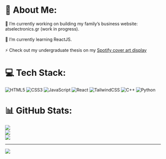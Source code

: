 # 💫 About Me:
🔭 I’m currently working on building my family’s business website: atselectronics.gr (work in progress).<br><br>🌱 I’m currently learning ReactJS.<br><br>⚡ Check out my undergraduate thesis on my [Spotify cover art display](https://github.com/NikolasChorianopoulos/Spotify-Cover-Art-ESP32-RGB-Matrix)


# 💻 Tech Stack:
![HTML5](https://img.shields.io/badge/html5-%23E34F26.svg?style=for-the-badge&logo=html5&logoColor=white) 
![CSS3](https://img.shields.io/badge/css3-%231572B6.svg?style=for-the-badge&logo=css3&logoColor=white) 
![JavaScript](https://img.shields.io/badge/javascript-%23323330.svg?style=for-the-badge&logo=javascript&logoColor=%23F7DF1E) 
![React](https://img.shields.io/badge/react-%2320232a.svg?style=for-the-badge&logo=react&logoColor=%2361DAFB) 
![TailwindCSS](https://img.shields.io/badge/tailwindcss-%2338B2AC.svg?style=for-the-badge&logo=tailwind-css&logoColor=white) 
![C++](https://img.shields.io/badge/c++-%2300599C.svg?style=for-the-badge&logo=c%2B%2B&logoColor=white) 
![Python](https://img.shields.io/badge/python-%233776AB.svg?style=for-the-badge&logo=python&logoColor=white)

# 📊 GitHub Stats:
![](https://github-readme-stats.vercel.app/api?username=NikolasChorianopoulos&theme=dark&hide_border=true&include_all_commits=true&count_private=true)<br/>
![](https://nirzak-streak-stats.vercel.app/?user=NikolasChorianopoulos&theme=dark&hide_border=true)<br/>
![](https://github-readme-stats.vercel.app/api/top-langs/?username=NikolasChorianopoulos&theme=dark&hide_border=true&include_all_commits=true&count_private=true&layout=compact)

---
[![](https://visitcount.itsvg.in/api?id=NikolasChorianopoulos&icon=0&color=0)](https://visitcount.itsvg.in)

<!-- Proudly created with GPRM ( https://gprm.itsvg.in ) -->
